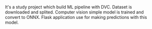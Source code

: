It's a study project which build ML pipeline with DVC.
Dataset is downloaded and splited. Computer vision simple model is trained and convert to ONNX. Flask application use for making predictions with this model.
